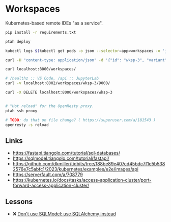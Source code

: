 # Workspaces

Kubernetes-based remote IDEs "as a service".

```bash
pip install -r requirements.txt

ptah deploy

kubectl logs $(kubectl get pods -o json --selector=app=workspaces -o 'jsonpath={.items[0].metadata.name}')

curl -H "content-type: application/json" -d '{"id": "wksp-3", "variant": "jupyter", "port": 9000}' localhost:8000/workspaces/

curl localhost:8000/workspaces/

# /healthz :: VS Code, /api :: JupyterLab
curl -v localhost:8002/workspaces/wksp-3/9000/

curl -X DELETE localhost:8000/workspaces/wksp-3


# "Hot reload" for the OpenResty proxy.
ptah ssh proxy

# TODO: do that on file change? ( https://superuser.com/a/181543 )
openresty -s reload
```

## Links

- https://fastapi.tiangolo.com/tutorial/sql-databases/
- https://sqlmodel.tiangolo.com/tutorial/fastapi/
- https://github.com/dkmiller/tidbits/tree/f88be89e407cd45bdc7f1e5b5382576e7c5abfc1/2023/kubernetes/examples/e2e/images/api
- https://serverfault.com/a/708779
- https://kubernetes.io/docs/tasks/access-application-cluster/port-forward-access-application-cluster/

## Lessons

- :x: [Don't use SQLModel: use SQLAlchemy instead](https://www.reddit.com/r/FastAPI/comments/1ajdgfj/comment/kp0q03z/)
